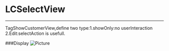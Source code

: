 # LCSelectView
---------
TagShowCustomerView,define two type:1.showOnly:no userInteraction 2.Edit:selectAction is usefull.

###Display
![Picture](http://dumpt.com/img/files/o0bvksmqiydhs3o8g994.png)

